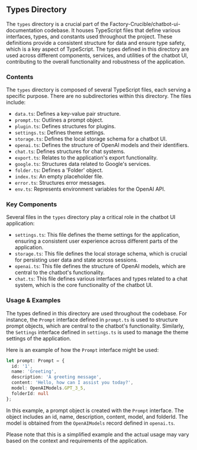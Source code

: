 
## Types Directory

The `types` directory is a crucial part of the Factory-Crucible/chatbot-ui-documentation codebase. It houses TypeScript files that define various interfaces, types, and constants used throughout the project. These definitions provide a consistent structure for data and ensure type safety, which is a key aspect of TypeScript. The types defined in this directory are used across different components, services, and utilities of the chatbot UI, contributing to the overall functionality and robustness of the application.

### Contents

The `types` directory is composed of several TypeScript files, each serving a specific purpose. There are no subdirectories within this directory. The files include:

- `data.ts`: Defines a key-value pair structure.
- `prompt.ts`: Outlines a prompt object.
- `plugin.ts`: Defines structures for plugins.
- `settings.ts`: Defines theme settings.
- `storage.ts`: Defines the local storage schema for a chatbot UI.
- `openai.ts`: Defines the structure of OpenAI models and their identifiers.
- `chat.ts`: Defines structures for chat systems.
- `export.ts`: Relates to the application's export functionality.
- `google.ts`: Structures data related to Google's services.
- `folder.ts`: Defines a 'Folder' object.
- `index.ts`: An empty placeholder file.
- `error.ts`: Structures error messages.
- `env.ts`: Represents environment variables for the OpenAI API.

### Key Components

Several files in the `types` directory play a critical role in the chatbot UI application:

- `settings.ts`: This file defines the theme settings for the application, ensuring a consistent user experience across different parts of the application.
- `storage.ts`: This file defines the local storage schema, which is crucial for persisting user data and state across sessions.
- `openai.ts`: This file defines the structure of OpenAI models, which are central to the chatbot's functionality.
- `chat.ts`: This file defines various interfaces and types related to a chat system, which is the core functionality of the chatbot UI.

### Usage & Examples

The types defined in this directory are used throughout the codebase. For instance, the `Prompt` interface defined in `prompt.ts` is used to structure prompt objects, which are central to the chatbot's functionality. Similarly, the `Settings` interface defined in `settings.ts` is used to manage the theme settings of the application.

Here is an example of how the `Prompt` interface might be used:

```typescript
let prompt: Prompt = {
  id: '1',
  name: 'Greeting',
  description: 'A greeting message',
  content: 'Hello, how can I assist you today?',
  model: OpenAIModels.GPT_3_5,
  folderId: null
};
```

In this example, a prompt object is created with the `Prompt` interface. The object includes an id, name, description, content, model, and folderId. The model is obtained from the `OpenAIModels` record defined in `openai.ts`.

Please note that this is a simplified example and the actual usage may vary based on the context and requirements of the application.
